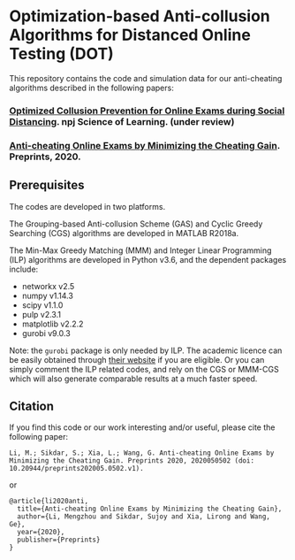 # Optimization-based Anti-collusion Algorithms for Distanced Online Testing (DOT)
This repository contains the code and simulation data for our anti-cheating algorithms described in the following papers:
### [Optimized Collusion Prevention for Online Exams during Social Distancing](). npj Science of Learning. (under review)
### [Anti-cheating Online Exams by Minimizing the Cheating Gain](https://doi.org/10.20944/preprints202005.0502.v1). Preprints, 2020.

## Prerequisites
The codes are developed in two platforms. 

The Grouping-based Anti-collusion Scheme (GAS) and Cyclic Greedy Searching (CGS) algorithms are developed in MATLAB R2018a. 

The Min-Max Greedy Matching (MMM) and Integer Linear Programming (ILP) algorithms are developed in Python v3.6, and the dependent packages include:
* networkx v2.5
* numpy v1.14.3
* scipy v1.1.0
* pulp v2.3.1
* matplotlib v2.2.2
* gurobi v9.0.3

Note: the ``gurobi`` package is only needed by ILP. The academic licence can be easily obtained through [their website](https://www.gurobi.com/free-trial/) if you are eligible. Or you can simply comment the ILP related codes, and rely on the CGS or MMM-CGS which will also generate comparable results at a much faster speed. 

## Citation
If you find this code or our work interesting and/or useful, please cite the following paper:
```
Li, M.; Sikdar, S.; Xia, L.; Wang, G. Anti-cheating Online Exams by Minimizing the Cheating Gain. Preprints 2020, 2020050502 (doi: 10.20944/preprints202005.0502.v1).
```
or

```
@article{li2020anti,
  title={Anti-cheating Online Exams by Minimizing the Cheating Gain},
  author={Li, Mengzhou and Sikdar, Sujoy and Xia, Lirong and Wang, Ge},
  year={2020},
  publisher={Preprints}
}
```
